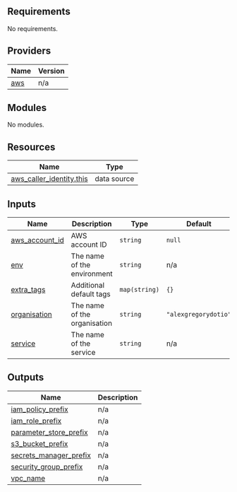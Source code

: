 ## Requirements

No requirements.

## Providers

| Name | Version |
|------|---------|
| <a name="provider_aws"></a> [aws](#provider\_aws) | n/a |

## Modules

No modules.

## Resources

| Name | Type |
|------|------|
| [aws_caller_identity.this](https://registry.terraform.io/providers/hashicorp/aws/latest/docs/data-sources/caller_identity) | data source |

## Inputs

| Name | Description | Type | Default | Required |
|------|-------------|------|---------|:--------:|
| <a name="input_aws_account_id"></a> [aws\_account\_id](#input\_aws\_account\_id) | AWS account ID | `string` | `null` | no |
| <a name="input_env"></a> [env](#input\_env) | The name of the environment | `string` | n/a | yes |
| <a name="input_extra_tags"></a> [extra\_tags](#input\_extra\_tags) | Additional default tags | `map(string)` | `{}` | no |
| <a name="input_organisation"></a> [organisation](#input\_organisation) | The name of the organisation | `string` | `"alexgregorydotio"` | no |
| <a name="input_service"></a> [service](#input\_service) | The name of the service | `string` | n/a | yes |

## Outputs

| Name | Description |
|------|-------------|
| <a name="output_iam_policy_prefix"></a> [iam\_policy\_prefix](#output\_iam\_policy\_prefix) | n/a |
| <a name="output_iam_role_prefix"></a> [iam\_role\_prefix](#output\_iam\_role\_prefix) | n/a |
| <a name="output_parameter_store_prefix"></a> [parameter\_store\_prefix](#output\_parameter\_store\_prefix) | n/a |
| <a name="output_s3_bucket_prefix"></a> [s3\_bucket\_prefix](#output\_s3\_bucket\_prefix) | n/a |
| <a name="output_secrets_manager_prefix"></a> [secrets\_manager\_prefix](#output\_secrets\_manager\_prefix) | n/a |
| <a name="output_security_group_prefix"></a> [security\_group\_prefix](#output\_security\_group\_prefix) | n/a |
| <a name="output_vpc_name"></a> [vpc\_name](#output\_vpc\_name) | n/a |
